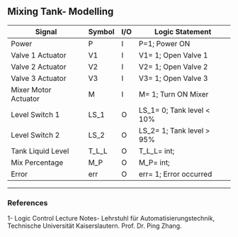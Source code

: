 ## Mixing Tank- Modelling

| Signal                | Symbol        | I/O   | Logic Statement           |
| --------------------- | ------------- | ----- | ---------------------     |
| Power                 | P             | I     | P=1; Power ON             |
| Valve 1 Actuator      | V1            | I     | V1= 1; Open Valve 1       |
| Valve 2 Actuator      | V2            | I     | V2= 1; Open Valve 2       |
| Valve 3 Actuator      | V3            | I     | V3= 1; Open Valve 3       |
| Mixer Motor Actuator  | M             | I     | M= 1; Turn ON Mixer       |
| Level Switch 1        | LS_1          | O     | LS_1= 0; Tank level < 10% |
| Level Switch 2        | LS_2          | O     | LS_2= 1; Tank level > 95% |
| Tank Liquid Level     | T_L_L         | O     | T_L_L= int;               |
| Mix Percentage        | M_P           | O     | M_P= int;                 |
| Error                 | err           | O     | err= 1; Error occurred    |


------------------------------------------------------------------------------------
### References
1- Logic Control Lecture Notes- Lehrstuhl für Automatisierungstechnik, Technische Universität Kaiserslautern. Prof. Dr. Ping Zhang.